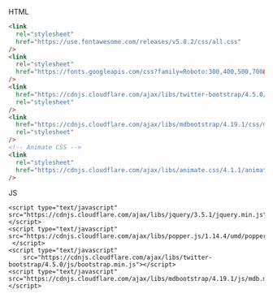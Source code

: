 HTML
```html
<link
  rel="stylesheet"
  href="https://use.fontawesome.com/releases/v5.8.2/css/all.css"
/>
<link
  rel="stylesheet"
  href="https://fonts.googleapis.com/css?family=Roboto:300,400,500,700&display=swap"
/>
<link
  href="https://cdnjs.cloudflare.com/ajax/libs/twitter-bootstrap/4.5.0/css/bootstrap.min.css"
  rel="stylesheet"
/>
<link
  href="https://cdnjs.cloudflare.com/ajax/libs/mdbootstrap/4.19.1/css/mdb.min.css"
  rel="stylesheet"
/>
<!-- Animate CSS -->
<link
  rel="stylesheet"
  href="https://cdnjs.cloudflare.com/ajax/libs/animate.css/4.1.1/animate.min.css"
/>
```
JS

    <script type="text/javascript" src="https://cdnjs.cloudflare.com/ajax/libs/jquery/3.5.1/jquery.min.js">
    </script>
    <script type="text/javascript" src="https://cdnjs.cloudflare.com/ajax/libs/popper.js/1.14.4/umd/popper.min.js">
     </script>
    <script type="text/javascript"
        src="https://cdnjs.cloudflare.com/ajax/libs/twitter-bootstrap/4.5.0/js/bootstrap.min.js"></script>
    <script type="text/javascript" src="https://cdnjs.cloudflare.com/ajax/libs/mdbootstrap/4.19.1/js/mdb.min.js">
    </script>
